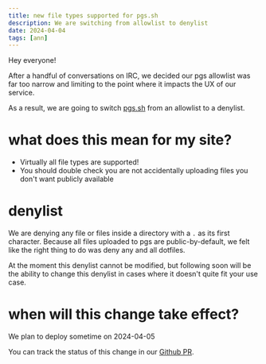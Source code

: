 ```yaml
---
title: new file types supported for pgs.sh
description: We are switching from allowlist to denylist
date: 2024-04-04
tags: [ann]
---
```


Hey everyone!

After a handful of conversations on IRC, we decided our pgs allowlist was far
too narrow and limiting to the point where it impacts the UX of our service.

As a result, we are going to switch [pgs.sh](https://pgs.sh) from an allowlist
to a denylist.

# what does this mean for my site?

- Virtually all file types are supported!
- You should double check you are not accidentally uploading files you don't
  want publicly available

# denylist

We are denying any file or files inside a directory with a `.` as its first
character. Because all files uploaded to pgs are public-by-default, we felt like
the right thing to do was deny any and all dotfiles.

At the moment this denylist cannot be modified, but following soon will be the
ability to change this denylist in cases where it doesn't quite fit your use
case.

# when will this change take effect?

We plan to deploy sometime on 2024-04-05

You can track the status of this change in our
[Github PR](https://github.com/picosh/pico/pull/119).
